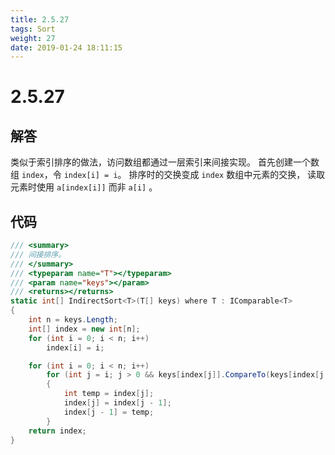 ```yaml
---
title: 2.5.27
tags: Sort
weight: 27
date: 2019-01-24 18:11:15
---
```


# 2.5.27


## 解答

类似于索引排序的做法，访问数组都通过一层索引来间接实现。
首先创建一个数组 `index`，令 `index[i] = i`。
排序时的交换变成 `index` 数组中元素的交换，
读取元素时使用 `a[index[i]]` 而非 `a[i]` 。

## 代码

```csharp
/// <summary>
/// 间接排序。
/// </summary>
/// <typeparam name="T"></typeparam>
/// <param name="keys"></param>
/// <returns></returns>
static int[] IndirectSort<T>(T[] keys) where T : IComparable<T>
{
    int n = keys.Length;
    int[] index = new int[n];
    for (int i = 0; i < n; i++)
        index[i] = i;

    for (int i = 0; i < n; i++)
        for (int j = i; j > 0 && keys[index[j]].CompareTo(keys[index[j - 1]]) < 0; j--)
        {
            int temp = index[j];
            index[j] = index[j - 1];
            index[j - 1] = temp;
        }
    return index;
}
```
